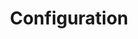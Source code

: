 ---
docType: "Course"
title: "Configuration"
description: "Manage configuration and sensitive data"
lectures: 2
courseTitle: "Configuration"
themeColor: "#00B39F"
weight: 1
cardImage: ""
toc:
  [
    "learn",
    "practice"
  ]
---